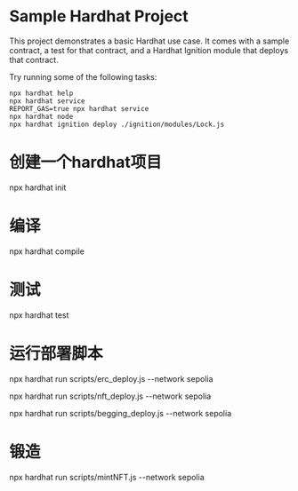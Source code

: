 # Sample Hardhat Project

This project demonstrates a basic Hardhat use case. It comes with a sample contract, a test for that contract, and a Hardhat Ignition module that deploys that contract.

Try running some of the following tasks:

```shell
npx hardhat help
npx hardhat service
REPORT_GAS=true npx hardhat service
npx hardhat node
npx hardhat ignition deploy ./ignition/modules/Lock.js
```
# 创建一个hardhat项目
npx hardhat init

# 编译
npx hardhat compile

# 测试
npx hardhat test

# 运行部署脚本
npx hardhat run scripts/erc_deploy.js --network sepolia

npx hardhat run scripts/nft_deploy.js --network sepolia

npx hardhat run scripts/begging_deploy.js --network sepolia

# 锻造
npx hardhat run scripts/mintNFT.js --network sepolia

